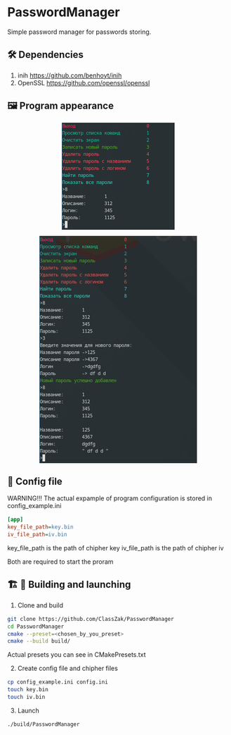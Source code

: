 # PasswordManager

Simple password manager for passwords storing.

## 🛠 Dependencies

1. inih https://github.com/benhoyt/inih
2. OpenSSL https://github.com/openssl/openssl

## 🖼️ Program appearance

<p align="center">
	<img align="center" src="https://github.com/ClassZak/PasswordManager/blob/master/screenshot1.png"/>
</p>
<p align="center">
	<img align="center" src="https://github.com/ClassZak/PasswordManager/blob/master/screenshot2.png"/>
</p>

## 📰 Config file

WARNING!!!
The actual expample of program configuration is stored in config\_example.ini

```ini
[app]
key_file_path=key.bin
iv_file_path=iv.bin
```

key\_file\_path is the path of chipher key
iv\_file\_path is the path of chipher iv

Both are required to start the proram

## 🏗 🚀 Building and launching

1. Clone and build

```bash
git clone https://github.com/ClassZak/PasswordManager
cd PasswordManager
cmake --preset=<chosen_by_you_preset>
cmake --build build/
```

Actual presets you can see in CMakePresets.txt

2. Create config file and chipher files

```bash
cp config_example.ini config.ini
touch key.bin
touch iv.bin
```

3. Launch

```bash
./build/PasswordManager
```

